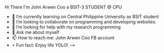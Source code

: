 Hi There I'm John Arwen Coo a BSIT-3 STUDENT @ CPU 


- 🌱 I’m currently learning on Central Philippine University as BSIT student
- 👯 I’m looking to collaborate on programming and developing websites.
- 🤔 I’m looking for help with my research programming
- 💬 Ask me about myself
- 📫 How to reach me: John Arwen Coo FB account 
- ⚡ Fun fact: Enjoy life YOLO!
-->

